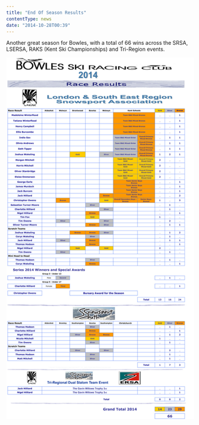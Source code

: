 ```yaml
---
title: "End Of Season Results"
contentType: news
date: "2014-10-28T00:39"
---
```


Another great season for Bowles, with a total of 66 wins across the SRSA, LSERSA, RAKS (Kent Ski Championships) and Tri-Region events.

![Click through for a full list](./Race_Results_2014.jpg)
